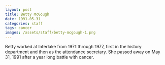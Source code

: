```yaml
---
layout: post
title: Betty McGough
date: 1991-05-31
categories: staff
tags: cancer
images: /assets/staff/betty-mcgough-1.png
---
```

Betty worked at Interlake from 1971 through 1977, first in the history department and then as the attendance secretary. She passed away on May 31, 1991 after a year long battle with cancer.
